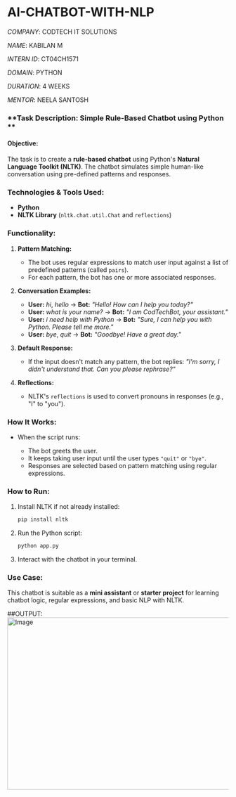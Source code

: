 # AI-CHATBOT-WITH-NLP

*COMPANY*: CODTECH IT SOLUTIONS

*NAME*: KABILAN M

*INTERN ID*: CT04CH1571

*DOMAIN*: PYTHON

*DURATION*: 4 WEEKS

*MENTOR*: NEELA SANTOSH



###  **Task Description: Simple Rule-Based Chatbot using Python **

####  **Objective:**

The task is to create a **rule-based chatbot** using Python's **Natural Language Toolkit (NLTK)**. The chatbot simulates simple human-like conversation using pre-defined patterns and responses.


###  **Technologies & Tools Used:**

* **Python**
* **NLTK Library** (`nltk.chat.util.Chat` and `reflections`)



###  **Functionality:**

1. **Pattern Matching:**

   * The bot uses regular expressions to match user input against a list of predefined patterns (called `pairs`).
   * For each pattern, the bot has one or more associated responses.

2. **Conversation Examples:**

   * **User:** *hi*, *hello* → **Bot:** *"Hello! How can I help you today?"*
   * **User:** *what is your name?* → **Bot:** *"I am CodTechBot, your assistant."*
   * **User:** *i need help with Python* → **Bot:** *"Sure, I can help you with Python. Please tell me more."*
   * **User:** *bye*, *quit* → **Bot:** *"Goodbye! Have a great day."*

3. **Default Response:**

   * If the input doesn't match any pattern, the bot replies:
     *"I'm sorry, I didn't understand that. Can you please rephrase?"*

4. **Reflections:**

   * NLTK's `reflections` is used to convert pronouns in responses (e.g., "I" to "you").


###  **How It Works:**

* When the script runs:

  * The bot greets the user.
  * It keeps taking user input until the user types `"quit"` or `"bye"`.
  * Responses are selected based on pattern matching using regular expressions.


###  **How to Run:**

1. Install NLTK if not already installed:

   ```bash
   pip install nltk
   ```
2. Run the Python script:

   ```bash
   python app.py
   ```
3. Interact with the chatbot in your terminal.



###  **Use Case:**

This chatbot is suitable as a **mini assistant** or **starter project** for learning chatbot logic, regular expressions, and basic NLP with NLTK.


##OUTPUT:
<img width="659" height="392" alt="Image" src="https://github.com/user-attachments/assets/e3111525-12ce-4f83-9437-e686bd9f91ef" />
